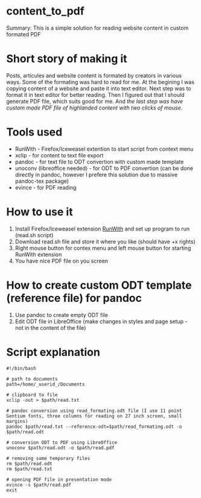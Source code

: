 # content_to_pdf
Summary: This is a simple solution for reading website content in custom formated PDF

# Short story of making it
Posts, articules and website content is formated by creators in various ways. Some of the formating was hard to read for me. At the begining I was copying content of a website and paste it into text editor.
Next step was to format it in text editor for better reading.
Then I figured out that I should generate PDF file, which suits good for me.
And _the last step was have custom made PDF file of highlanded content with two clicks of mouse_.

# Tools used
- RunWith - Firefox/Iceweasel extention to start script from context menu
- xclip - for content to text file export
- pandoc - for text file to ODT convertion with custom made template
- unoconv (libreoffice needed) - for ODT to PDF convertion (can be done directly in pandoc, however I prefere this solution due to massive pandoc-tex package)
- evince - for PDF reading

# How to use it
1. Install Firefox/Iceweasel extension [RunWith](http://siliconkit.com/RunWith/) and set up program to run (read.sh script)
2. Download read.sh file and store it where you like (should have +x rights)
3. Right mouse button for contex menu and left mouse button for starting RunWith extension
4. You have nice PDF file on you screen

# How to create custom ODT template (reference file) for pandoc
1. Use pandoc to create empty ODT file
2. Edit ODT file in LibreOffice (make changes in styles and page setup - not in the content of the file)

# Script explanation

    #!/bin/bash
    
    # path to documents
    path=/home/_userid_/Documents
    
    # clipboard to file
    xclip -out > $path/read.txt
    
    # pandoc conversion using read_formating.odt file (I use 11 point Gentium fonts, three columns for reading on 27 inch screen, small margins)
    pandoc $path/read.txt --reference-odt=$path/read_formating.odt -o $path/read.odt
    
    # conversion ODT to PDF using LibreOffice
    unoconv $path/read.odt -o $path/read.pdf
    
    # removing some temporary files
    rm $path/read.odt
    rm $path/read.txt
    
    # opening PDF file in presentation mode
    evince -s $path/read.pdf
    exit
